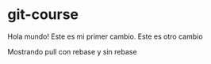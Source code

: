 # git-course
Hola mundo! Este es mi primer cambio. 
Este es otro cambio


Mostrando pull con rebase y sin rebase
